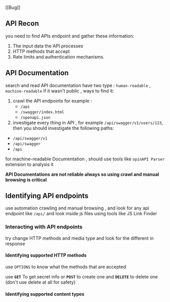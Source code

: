 [[Bug]]

## API Recon

you need to find APIs endpoint and gather these information:
1. The input data the API processes
2. HTTP methods that accept 
3. Rate limits and authentication mechanisms.
## API Documentation
search and read API documentation 
have two type : `human-readable` , `machine-readable` 
if it wasn't public , ways to find it:
1. crawl the API endpoints
   for example :
   - `/api`
   -  `/swagger/index.html`
   - `/openapi.json`
 2. investigate every thing in API , for example `/api/swagger/v1/users/123`, then you should investigate the following paths:
- `/api/swagger/v1`
-  `/api/swagger`
- `/api`

for machine-readable Documentation , should use tools like `opinAPI Parser` extension to analysis it 

**API Documentations are  not reliable always so using crawl and manual browsing is critical**

## Identifying API endpoints

use automation crawling and manual browsing , and look for any api endpoint like `/api/` and look inside js files using tools like JS Link Finder


### Interacting with API endpoints

try change HTTP methods and media type and look for the different in response 

#### Identifying supported HTTP methods

use `OPTIONS` to know what the methods that are accepted

use **`GET`** To get secret info or  **`POST`** to create one and **`DELETE`** to delete one (don't use delete at all for safety)

#### Identifying supported content types
